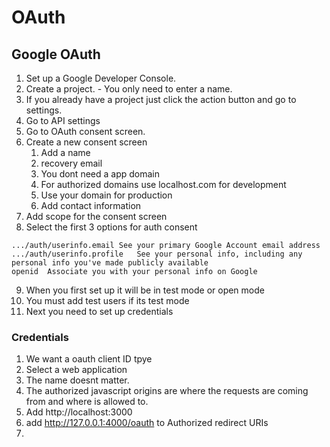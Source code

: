 # OAuth

## Google OAuth

1. Set up a Google Developer Console.
2. Create a project. - You only need to enter a name.
3. If you already have a project just click the action button and go to settings.
4. Go to API settings
5. Go to OAuth consent screen.
6. Create a new consent screen
   1. Add a name
   2. recovery email
   3. You dont need a app domain
   4. For authorized domains use localhost.com for development
   5. Use your domain for production
   6. Add contact information
7. Add scope for the consent screen
8. Select the first 3 options for auth consent
   
```
.../auth/userinfo.email	See your primary Google Account email address
.../auth/userinfo.profile	See your personal info, including any personal info you've made publicly available
openid	Associate you with your personal info on Google
```

9. When you first set up it will be in test mode or open mode
10. You must add test users if its test mode
11. Next you need to set up credentials

### Credentials

1. We want a oauth client ID tpye
2. Select a web application
3. The name doesnt matter.
4. The authorized javascript origins are where the requests are coming from and where is allowed to.
5. Add http://localhost:3000 
6. add http://127.0.0.1:4000/oauth to Authorized redirect URIs
7. 